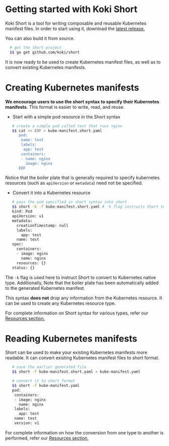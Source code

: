 # Getting started with Koki Short

Koki Short is a tool for writing composable and reusable Kubernetes manifest files. In order to start using it, download the [latest release.](https://github.com/koki/short/releases/latest)

You can also build it from source.
```sh
  # get the short project
  $$ go get github.com/koki/short
```

It is now ready to be used to create Kubernetes manifest files, as well as to convert existing Kubernetes manifests.

# Creating Kubernetes manifests

**We encourage users to use the short syntax to specify their Kubernetes manifests**. This format is easier to write, read, and reuse. 

 - Start with a simple pod resource in the Short syntax

```sh
   # create a simple pod called test that runs nginx
   $$ cat << EOF > kube-manifest.short.yaml
      pod:
       name: test
       labels:
        app: test 
       containers:
       - name: nginx
         image: nginx
      EOF
```

   Notice that the boiler plate that is generally required to specify kubernetes resources (such as `apiVersion` or `metadata`) need not be specified.

 - Convert it into a Kubernetes resource

```sh
   # pass the pod specified in short syntax into short
   $$ short -k -f kube-manifest.short.yaml # -k flag instructs Short to convert to Kubernetes native type
   kind: Pod
   apiVersion: v1
   metadata:
     creationTimestamp: null
     labels:
       app: test
     name: test
   spec:
     containers:
     - image: nginx
       name: nginx
     resources: {}
   status: {}
```

The `-k` flag is used here to instruct Short to convert to Kubernetes native type. Additionally, Note that the boiler plate has been automatically added to the generated Kubernetes manifest. 

This syntax **does not** drop any information from the Kubernetes resource. It can be used to create any Kubernetes resource type.   

For complete information on Short syntax for various types, refer our [Resources section.](../resources/index.md)

# Reading Kubernetes manifests

Short can be used to make your existing Kubernetes manifests more readable. It can convert existing Kubernetes manifest files to short format. 

```sh
   # save the earlier generated file
   $$ short -f kube-manifest.short.yaml > kube-manifest.yaml

   # convert it to short format
   $$ short -f kube-manifest.yaml
   pod:
    containers:
    - image: nginx
      name: nginx
    labels:
      app: test
    name: test
    version: v1
```

For complete information on how the conversion from one type to another is performed, refer our [Resources section.](../resources/index.md)
